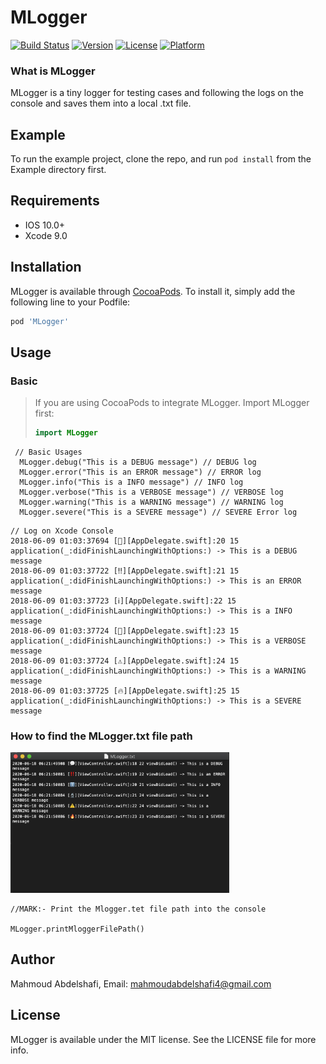 # MLogger

[![Build Status](https://travis-ci.org/dwyl/esta.svg?branch=master)](https://travis-ci.org/dwyl/esta)
[![Version](https://img.shields.io/cocoapods/v/MLogger.svg?style=flat)](https://cocoapods.org/pods/MLogger)
[![License](https://img.shields.io/cocoapods/l/MLogger.svg?style=flat)](https://cocoapods.org/pods/MLogger)
[![Platform](https://img.shields.io/cocoapods/p/MLogger.svg?style=flat)](https://cocoapods.org/pods/MLogger)

### What is MLogger 
MLogger is  a tiny logger for testing cases and following the logs on the console and saves them into a local .txt file.

## Example

To run the example project, clone the repo, and run `pod install` from the Example directory first.

## Requirements
- IOS 10.0+ 
- Xcode 9.0

## Installation

MLogger is available through [CocoaPods](https://cocoapods.org). To install
it, simply add the following line to your Podfile:

```ruby
pod 'MLogger'
```
## Usage

### Basic
> If you are using CocoaPods to integrate MLogger. Import MLogger first:
> ```swift
> import MLogger
> ```

```   
 // Basic Usages
  MLogger.debug("This is a DEBUG message") // DEBUG log
  MLogger.error("This is an ERROR message") // ERROR log
  MLogger.info("This is a INFO message") // INFO log
  MLogger.verbose("This is a VERBOSE message") // VERBOSE log
  MLogger.warning("This is a WARNING message") // WARNING log
  MLogger.severe("This is a SEVERE message") // SEVERE Error log
```

```
// Log on Xcode Console
2018-06-09 01:03:37694 [💬][AppDelegate.swift]:20 15 application(_:didFinishLaunchingWithOptions:) -> This is a DEBUG message
2018-06-09 01:03:37722 [‼️][AppDelegate.swift]:21 15 application(_:didFinishLaunchingWithOptions:) -> This is an ERROR message
2018-06-09 01:03:37723 [ℹ️][AppDelegate.swift]:22 15 application(_:didFinishLaunchingWithOptions:) -> This is a INFO message
2018-06-09 01:03:37724 [🔬][AppDelegate.swift]:23 15 application(_:didFinishLaunchingWithOptions:) -> This is a VERBOSE message
2018-06-09 01:03:37724 [⚠️][AppDelegate.swift]:24 15 application(_:didFinishLaunchingWithOptions:) -> This is a WARNING message
2018-06-09 01:03:37725 [🔥][AppDelegate.swift]:25 15 application(_:didFinishLaunchingWithOptions:) -> This is a SEVERE message

```
### How to find the MLogger.txt file path 
<img src= "images/mloggerTextFile.png" width="350" >

```
//MARK:- Print the Mlogger.tet file path into the console

MLogger.printMloggerFilePath()
```

## Author

Mahmoud Abdelshafi, Email: mahmoudabdelshafi4@gmail.com

## License

MLogger is available under the MIT license. See the LICENSE file for more info.
